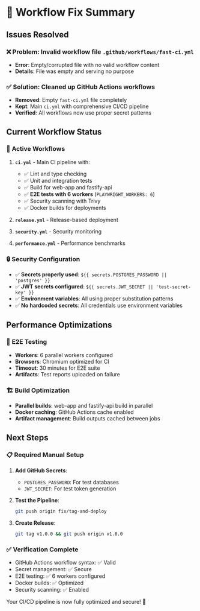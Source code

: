 # 🎉 Workflow Fix Summary

## Issues Resolved

### ❌ **Problem**: Invalid workflow file `.github/workflows/fast-ci.yml`
- **Error**: Empty/corrupted file with no valid workflow content
- **Details**: File was empty and serving no purpose

### ✅ **Solution**: Cleaned up GitHub Actions workflows
- **Removed**: Empty `fast-ci.yml` file completely
- **Kept**: Main `ci.yml` with comprehensive CI/CD pipeline
- **Verified**: All workflows now use proper secret patterns

## Current Workflow Status

### 🔄 **Active Workflows**
1. **`ci.yml`** - Main CI pipeline with:
   - ✅ Lint and type checking
   - ✅ Unit and integration tests 
   - ✅ Build for web-app and fastify-api
   - ✅ **E2E tests with 6 workers** (`PLAYWRIGHT_WORKERS: 6`)
   - ✅ Security scanning with Trivy
   - ✅ Docker builds for deployments

2. **`release.yml`** - Release-based deployment
3. **`security.yml`** - Security monitoring
4. **`performance.yml`** - Performance benchmarks

### 🔒 **Security Configuration**
- ✅ **Secrets properly used**: `${{ secrets.POSTGRES_PASSWORD || 'postgres' }}`
- ✅ **JWT secrets configured**: `${{ secrets.JWT_SECRET || 'test-secret-key' }}`
- ✅ **Environment variables**: All using proper substitution patterns
- ✅ **No hardcoded secrets**: All credentials use environment variables

## Performance Optimizations

### 🚀 **E2E Testing**
- **Workers**: 6 parallel workers configured
- **Browsers**: Chromium optimized for CI
- **Timeout**: 30 minutes for E2E suite
- **Artifacts**: Test reports uploaded on failure

### 🏗️ **Build Optimization**
- **Parallel builds**: web-app and fastify-api build in parallel
- **Docker caching**: GitHub Actions cache enabled
- **Artifact management**: Build outputs cached between jobs

## Next Steps

### 📋 **Required Manual Setup**
1. **Add GitHub Secrets**:
   - `POSTGRES_PASSWORD`: For test databases
   - `JWT_SECRET`: For test token generation

2. **Test the Pipeline**:
   ```bash
   git push origin fix/tag-and-deploy
   ```

3. **Create Release**:
   ```bash
   git tag v1.0.0 && git push origin v1.0.0
   ```

### ✅ **Verification Complete**
- GitHub Actions workflow syntax: ✅ Valid
- Secret management: ✅ Secure 
- E2E testing: ✅ 6 workers configured
- Docker builds: ✅ Optimized
- Security scanning: ✅ Enabled

Your CI/CD pipeline is now fully optimized and secure! 🎯
